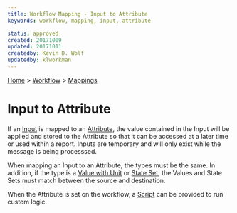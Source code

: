 ```yaml
---
title: Workflow Mapping - Input to Attribute
keywords: workflow, mapping, input, attribute

status: approved
created: 20171009
updated: 20171011
createdby: Kevin D. Wolf
updatedby: klworkman
---
```

[Home](../../Index.md) > [Workflow](../Index.md) > [Mappings](Index.md)

# Input to Attribute

If an [Input](../Input.md) is mapped to an [Attribute](../Attributes.md), the value contained
in the Input will be applied and stored to the Attribute so that it can be accessed at a later time
or used within a report.  Inputs are temporary and will only exist while the message is being 
processsed.

When mapping an Input to an Attribute, the types must be the same.  In addition, if the type is a
[Value with Unit](../../Messaging/TypeSystem/ValueWithUnits.md)  or [State Set](../../Messaging/TypeSystem/StatesAndEnums.md),
the Values and State Sets must match between the source and destination.

When the Attribute is set on the workflow, a [Script](../../Scripting/AttributeOnSet.md) can be provided to run custom logic.
